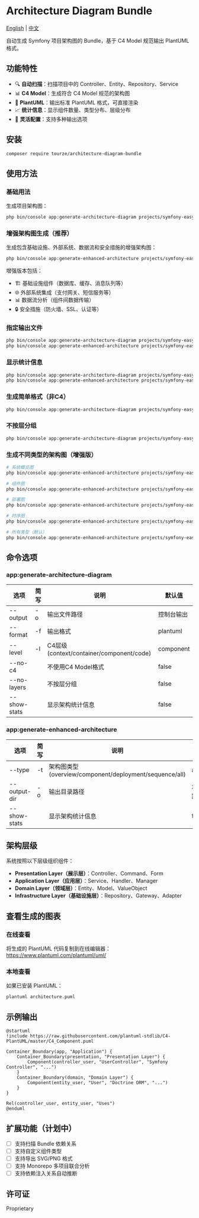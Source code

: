 # Architecture Diagram Bundle

[English](README.md) | [中文](README.zh-CN.md)

自动生成 Symfony 项目架构图的 Bundle，基于 C4 Model 规范输出 PlantUML 格式。

## 功能特性

- 🔍 **自动扫描**：扫描项目中的 Controller、Entity、Repository、Service
- 📊 **C4 Model**：生成符合 C4 Model 规范的架构图
- 🎨 **PlantUML**：输出标准 PlantUML 格式，可直接渲染
- 📈 **统计信息**：显示组件数量、类型分布、层级分布
- 🔧 **灵活配置**：支持多种输出选项

## 安装

```bash
composer require tourze/architecture-diagram-bundle
```

## 使用方法

### 基础用法

生成项目架构图：
```bash
php bin/console app:generate-architecture-diagram projects/symfony-easy-admin-demo
```

### 增强架构图生成（推荐）

生成包含基础设施、外部系统、数据流和安全措施的增强架构图：
```bash
php bin/console app:generate-enhanced-architecture projects/symfony-easy-admin-demo
```

增强版本包括：
- 🏗️ 基础设施组件（数据库、缓存、消息队列等）
- 🌐 外部系统集成（支付网关、短信服务等）
- 📊 数据流分析（组件间数据传输）
- 🔒 安全措施（防火墙、SSL、认证等）

### 指定输出文件

```bash
php bin/console app:generate-architecture-diagram projects/symfony-easy-admin-demo -o architecture.puml
php bin/console app:generate-enhanced-architecture projects/symfony-easy-admin-demo --output-dir ./diagrams
```

### 显示统计信息

```bash
php bin/console app:generate-architecture-diagram projects/symfony-easy-admin-demo --show-stats
php bin/console app:generate-enhanced-architecture projects/symfony-easy-admin-demo --show-stats
```

### 生成简单格式（非C4）

```bash
php bin/console app:generate-architecture-diagram projects/symfony-easy-admin-demo --no-c4
```

### 不按层分组

```bash
php bin/console app:generate-architecture-diagram projects/symfony-easy-admin-demo --no-layers
```

### 生成不同类型的架构图（增强版）

```bash
# 系统概览图
php bin/console app:generate-enhanced-architecture projects/symfony-easy-admin-demo --type overview

# 组件图
php bin/console app:generate-enhanced-architecture projects/symfony-easy-admin-demo --type component

# 部署图
php bin/console app:generate-enhanced-architecture projects/symfony-easy-admin-demo --type deployment

# 时序图
php bin/console app:generate-enhanced-architecture projects/symfony-easy-admin-demo --type sequence

# 所有类型（默认）
php bin/console app:generate-enhanced-architecture projects/symfony-easy-admin-demo --type all
```

## 命令选项

### app:generate-architecture-diagram

| 选项 | 简写 | 说明 | 默认值 |
|-----|------|-----|--------|
| --output | -o | 输出文件路径 | 控制台输出 |
| --format | -f | 输出格式 | plantuml |
| --level | -l | C4层级 (context/container/component/code) | component |
| --no-c4 | | 不使用C4 Model格式 | false |
| --no-layers | | 不按层分组 | false |
| --show-stats | | 显示架构统计信息 | false |

### app:generate-enhanced-architecture

| 选项 | 简写 | 说明 | 默认值 |
|-----|------|-----|--------|
| --type | -t | 架构图类型 (overview/component/deployment/sequence/all) | all |
| --output-dir | -o | 输出目录路径 | 项目路径 |
| --show-stats | | 显示架构统计信息 | false |

## 架构层级

系统按照以下层级组织组件：

- **Presentation Layer（展示层）**：Controller、Command、Form
- **Application Layer（应用层）**：Service、Handler、Manager  
- **Domain Layer（领域层）**：Entity、Model、ValueObject
- **Infrastructure Layer（基础设施层）**：Repository、Gateway、Adapter

## 查看生成的图表

### 在线查看

将生成的 PlantUML 代码复制到在线编辑器：
https://www.plantuml.com/plantuml/uml/

### 本地查看

如果已安装 PlantUML：
```bash
plantuml architecture.puml
```

## 示例输出

```plantuml
@startuml
!include https://raw.githubusercontent.com/plantuml-stdlib/C4-PlantUML/master/C4_Component.puml

Container_Boundary(app, "Application") {
    Container_Boundary(presentation, "Presentation Layer") {
        Component(controller_user, "UserController", "Symfony Controller", "...")
    }
    Container_Boundary(domain, "Domain Layer") {
        Component(entity_user, "User", "Doctrine ORM", "...")
    }
}

Rel(controller_user, entity_user, "Uses")
@enduml
```

## 扩展功能（计划中）

- [ ] 支持扫描 Bundle 依赖关系
- [ ] 支持自定义组件类型
- [ ] 支持导出 SVG/PNG 格式
- [ ] 支持 Monorepo 多项目联合分析
- [ ] 支持依赖注入关系自动推断

## 许可证

Proprietary